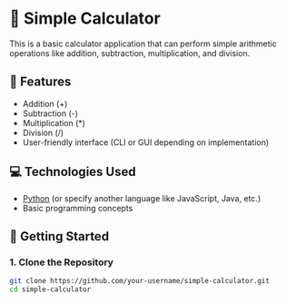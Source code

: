 # 🧮 Simple Calculator

This is a basic calculator application that can perform simple arithmetic operations like addition, subtraction, multiplication, and division.

## 🔧 Features

- Addition (+)
- Subtraction (-)
- Multiplication (*)
- Division (/)
- User-friendly interface (CLI or GUI depending on implementation)

## 💻 Technologies Used

- [Python](https://www.python.org/) (or specify another language like JavaScript, Java, etc.)
- Basic programming concepts

## 🚀 Getting Started

### 1. Clone the Repository

```bash
git clone https://github.com/your-username/simple-calculator.git
cd simple-calculator
